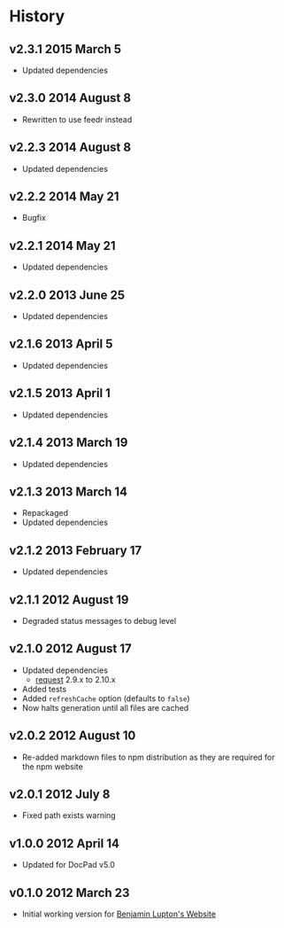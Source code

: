 # History

## v2.3.1 2015 March 5
- Updated dependencies

## v2.3.0 2014 August 8
- Rewritten to use feedr instead

## v2.2.3 2014 August 8
- Updated dependencies

## v2.2.2 2014 May 21
- Bugfix

## v2.2.1 2014 May 21
- Updated dependencies

## v2.2.0 2013 June 25
- Updated dependencies

## v2.1.6 2013 April 5
- Updated dependencies

## v2.1.5 2013 April 1
- Updated dependencies

## v2.1.4 2013 March 19
- Updated dependencies

## v2.1.3 2013 March 14
- Repackaged
- Updated dependencies

## v2.1.2 2013 February 17
- Updated dependencies

## v2.1.1 2012 August 19
- Degraded status messages to debug level

## v2.1.0 2012 August 17
- Updated dependencies
	- [request](https://github.com/mikeal/request) 2.9.x to 2.10.x
- Added tests
- Added `refreshCache` option (defaults to `false`)
- Now halts generation until all files are cached

## v2.0.2 2012 August 10
- Re-added markdown files to npm distribution as they are required for the npm website

## v2.0.1 2012 July 8
- Fixed path exists warning

## v1.0.0 2012 April 14
- Updated for DocPad v5.0

## v0.1.0 2012 March 23
- Initial working version for [Benjamin Lupton's Website](https://github.com/balupton/balupton.docpad)